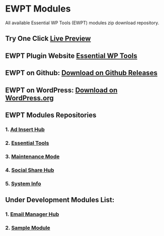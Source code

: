 # EWPT Modules
All available Essential WP Tools (EWPT) modules zip download repository.

## Try One Click [Live Preview](https://playground.wordpress.net/?mode=seamless&storage=browser&blueprint-url=https://raw.githubusercontent.com/RactStudio/essential-wp-tools/ewpt/dist/blueprints/blueprint.json)

## EWPT Plugin Website **[Essential WP Tools](https://ewpt.ractstudio.com/)**
## EWPT on Github: [Download on Github Releases](https://github.com/RactStudio/essential-wp-tools/releases)
## EWPT on WordPress: [Download on WordPress.org](https://wordpress.org/plugins/essential-wp-tools/)

## EWPT Modules Repositories 

### 1. [Ad Insert Hub](https://github.com/RactStudio/ad-insert-hub/)
### 2. [Essential Tools](https://github.com/RactStudio/essential-tools/)
### 3. [Maintenance Mode](https://github.com/RactStudio/maintenance-mode/)
### 4. [Social Share Hub](https://github.com/RactStudio/social-share-hub/)
### 5. [System Info](https://github.com/RactStudio/system-info/)

## Under Development Modules List:

### 1. [Email Manager Hub](https://github.com/RactStudio/email-manager-hub/)
### 2. [Sample Module](https://github.com/RactStudio/sample-module/)
